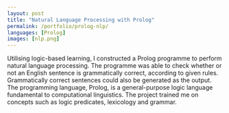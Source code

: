```yaml
---
layout: post
title: "Natural Language Processing with Prolog"
permalink: /portfolio/prolog-nlp/
languages: [Prolog]
images: [nlp.png]
---
```


Utilising logic-based learning, I constructed a Prolog programme to perform natural language processing. The programme was able to check whether or not an English sentence is grammatically correct, according to given rules. Grammatically correct sentences could also be generated as the output. The programming language, Prolog, is a general-purpose logic language fundamental to computational linguistics. The project trained me on concepts such as logic predicates, lexicology and grammar.